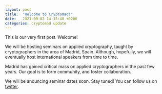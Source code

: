```yaml
---
layout: post
title:  "Welcome to Cryptomad!"
date:   2021-09-02 14:15:40 +0200
categories: cryptomad update
---
```

This is our very first post. Welcome!

We will be hosting seminars on applied cryptography, taught by cryptographers in
the area of Madrid, Spain. Although, hopefully, we will eventually host 
international speakers from time to time.

Madrid has gained critical mass on applied cryptographers in the past few years.
Our goal is to form community, and foster collaboration.

We will be anouncing seminar dates soon. Stay tuned! You can follow us on 
[twitter](https://www.twitter.com/cryptomad_talks).

<!--
You’ll find this post in your `_posts` directory. Go ahead and edit it and re-build the site to see your changes. You can rebuild the site in many different ways, but the most common way is to run `jekyll serve`, which launches a web server and auto-regenerates your site when a file is updated.

Jekyll requires blog post files to be named according to the following format:

`YEAR-MONTH-DAY-title.MARKUP`

Where `YEAR` is a four-digit number, `MONTH` and `DAY` are both two-digit numbers, and `MARKUP` is the file extension representing the format used in the file. After that, include the necessary front matter. Take a look at the source for this post to get an idea about how it works.

Jekyll also offers powerful support for code snippets:

{% highlight ruby %}
def print_hi(name)
  puts "Hi, #{name}"
end
print_hi('Tom')
#=> prints 'Hi, Tom' to STDOUT.
{% endhighlight %}

Check out the [Jekyll docs][jekyll-docs] for more info on how to get the most out of Jekyll. File all bugs/feature requests at [Jekyll’s GitHub repo][jekyll-gh]. If you have questions, you can ask them on [Jekyll Talk][jekyll-talk].

[jekyll-docs]: https://jekyllrb.com/docs/home
[jekyll-gh]:   https://github.com/jekyll/jekyll
[jekyll-talk]: https://talk.jekyllrb.com/ 
-->
